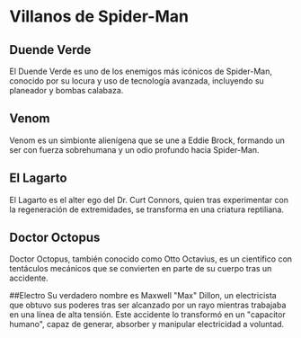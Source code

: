 # Villanos de Spider-Man

## Duende Verde
El Duende Verde es uno de los enemigos más icónicos de Spider-Man, conocido por su locura y uso de tecnología avanzada, incluyendo su planeador y bombas calabaza.

## Venom
Venom es un simbionte alienígena que se une a Eddie Brock, formando un ser con fuerza sobrehumana y un odio profundo hacia Spider-Man.

## El Lagarto
El Lagarto es el alter ego del Dr. Curt Connors, quien tras experimentar con la regeneración de extremidades, se transforma en una criatura reptiliana.

## Doctor Octopus
Doctor Octopus, también conocido como Otto Octavius, es un científico con tentáculos mecánicos que se convierten en parte de su cuerpo tras un accidente.

##Electro
Su verdadero nombre es Maxwell "Max" Dillon, un electricista que obtuvo sus poderes tras ser alcanzado por un rayo mientras trabajaba en una línea de alta tensión. Este accidente lo transformó en un "capacitor humano", capaz de generar, absorber y manipular electricidad a voluntad.